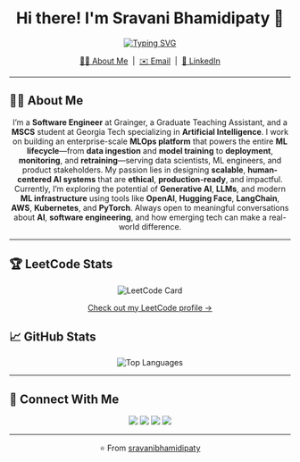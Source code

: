 <!-- ===== Header / Hero ===== -->
<p align="center">
  <!-- Optional banner -->
  <!-- <img src="https://raw.githubusercontent.com/sravanibhamidipaty/sravanibhamidipaty/main/header.png" alt="Header" /> -->
</p>

<h1 align="center">Hi there! I'm Sravani Bhamidipaty 👋</h1>

<p align="center">
  <a href="https://readme-typing-svg.demolab.com/demo/">
    <img src="https://readme-typing-svg.demolab.com?duration=2500&pause=800&center=true&vCenter=true&width=600&lines=Software+Engineer+%40+Grainger;Graduate+TA+%7C+MSCS+%40+Georgia+Tech+(AI);Building+MLOps+platforms+end-to-end;Human-centered%2C+production-ready+AI" alt="Typing SVG" />
  </a>
</p>

<p align="center">
  <a href="#-about-me">👨‍💻 About Me</a> &nbsp;|&nbsp;
  <!-- <a href="TODO: add your resume link">📄 Resume</a> &nbsp;|&nbsp; -->
  <a href="mailto:sravanibhamidipaty@gmail.com">✉️ Email</a> &nbsp;|&nbsp;
  <a href="https://linkedin.com/in/sravani-bhamidipaty">🔗 LinkedIn</a>
</p>

---

## 👩‍💻 About Me
 <p align="center">
  I’m a <strong>Software Engineer</strong> at Grainger, a Graduate Teaching Assistant, and a <strong>MSCS</strong> student at Georgia Tech specializing in <strong>Artificial Intelligence</strong>. I work on building an enterprise-scale <strong>MLOps platform</strong> that powers the entire <strong>ML lifecycle</strong>—from <strong>data ingestion</strong> and <strong>model training</strong> to <strong>deployment</strong>, <strong>monitoring</strong>, and <strong>retraining</strong>—serving data scientists, ML engineers, and product stakeholders. My passion lies in designing <strong>scalable</strong>, <strong>human-centered AI systems</strong> that are <strong>ethical</strong>, <strong>production-ready</strong>, and impactful. Currently, I’m exploring the potential of <strong>Generative AI</strong>, <strong>LLMs</strong>, and modern <strong>ML infrastructure</strong> using tools like <strong>OpenAI</strong>, <strong>Hugging Face</strong>, <strong>LangChain</strong>, <strong>AWS</strong>, <strong>Kubernetes</strong>, and <strong>PyTorch</strong>. Always open to meaningful conversations about <strong>AI</strong>, <strong>software engineering</strong>, and how emerging tech can make a real-world difference.
</p>

---
## 🏆 LeetCode Stats
<p align="center"> <!-- Heatmap --> <img src="https://leetcard.jacoblin.cool/sravanibhamidipaty?theme=dark&font=Baloo%202&ext=heatmap" alt="LeetCode Card" /> </p> <p align="center"> <a href="https://leetcode.com/sravanibhamidipaty">Check out my LeetCode profile →</a> </p>

## 📈 GitHub Stats

<!--<p align="center">
  <img src="https://github-readme-stats.vercel.app/api?username=sravanibhamidipaty&show_icons=true&theme=radical" alt="GitHub Stats" />
</p>-->

<p align="center">
  <img src="https://github-readme-stats.vercel.app/api/top-langs/?username=sravanibhamidipaty&layout=compact&theme=radical" alt="Top Languages" />
</p>

<!--<p align="center">
  <img src="https://streak-stats.demolab.com?user=sravanibhamidipaty&theme=radical" alt="GitHub Streak" />
</p>-->

---
## 🔗 Connect With Me
<p align="center"> <a href="https://linkedin.com/in/sravani-bhamidipaty"><img src="https://img.shields.io/badge/LinkedIn-0077B5?style=flat&logo=linkedin&logoColor=white" /></a> <a href="mailto:sravanibhamidipaty@gmail.com"><img src="https://img.shields.io/badge/Email-D14836?style=flat&logo=gmail&logoColor=white" /></a> <a href="https://github.com/sravanibhamidipaty"><img src="https://img.shields.io/badge/GitHub-181717?style=flat&logo=github&logoColor=white" /></a> <a href="https://leetcode.com/sravanibhamidipaty"><img src="https://img.shields.io/badge/LeetCode-000000?style=flat&logo=leetcode&logoColor=white" /></a> </p>

---

<p align="center">⭐️ From <a href="https://github.com/sravanibhamidipaty">sravanibhamidipaty</a></p>
